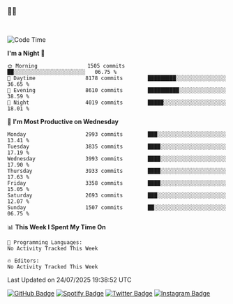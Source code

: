 ### 🤙🍺

<!-- <a href="https://github-readme-stats.vercel.app/api?username=hzak2xx&count_private=true&show_icons=true&theme=dracula">
  <img align="center" src="https://github-readme-stats.vercel.app/api?username=hzak2xx&count_private=true&show_icons=true&theme=dracula" />
</a>
</br> -->
</br>

<!--START_SECTION:waka-->
![Code Time](http://img.shields.io/badge/Code%20Time-4%2C209%20hrs%2040%20mins-blue)

**I'm a Night 🦉** 

```text
🌞 Morning                1505 commits        ██░░░░░░░░░░░░░░░░░░░░░░░   06.75 % 
🌆 Daytime                8178 commits        █████████░░░░░░░░░░░░░░░░   36.65 % 
🌃 Evening                8610 commits        ██████████░░░░░░░░░░░░░░░   38.59 % 
🌙 Night                  4019 commits        █████░░░░░░░░░░░░░░░░░░░░   18.01 % 
```
📅 **I'm Most Productive on Wednesday** 

```text
Monday                   2993 commits        ███░░░░░░░░░░░░░░░░░░░░░░   13.41 % 
Tuesday                  3835 commits        ████░░░░░░░░░░░░░░░░░░░░░   17.19 % 
Wednesday                3993 commits        ████░░░░░░░░░░░░░░░░░░░░░   17.90 % 
Thursday                 3933 commits        ████░░░░░░░░░░░░░░░░░░░░░   17.63 % 
Friday                   3358 commits        ████░░░░░░░░░░░░░░░░░░░░░   15.05 % 
Saturday                 2693 commits        ███░░░░░░░░░░░░░░░░░░░░░░   12.07 % 
Sunday                   1507 commits        ██░░░░░░░░░░░░░░░░░░░░░░░   06.75 % 
```


📊 **This Week I Spent My Time On** 

```text
💬 Programming Languages: 
No Activity Tracked This Week

🔥 Editors: 
No Activity Tracked This Week
```


 Last Updated on 24/07/2025 19:38:52 UTC
<!--END_SECTION:waka-->

[![GitHub Badge](https://img.shields.io/badge/GitHub-100000?style=for-the-badge&logo=github&logoColor=white)](https://github.com/hzak2xx)
[![Spotify Badge](https://img.shields.io/badge/Spotify-1ED760?&style=for-the-badge&logo=spotify&logoColor=white)](https://open.spotify.com/user/uf90s6sbbh75a1mt44clkhkvf)
[![Twitter Badge](https://img.shields.io/badge/Twitter-1DA1F2?style=for-the-badge&logo=twitter&logoColor=white)](https://twitter.com/hzak2xx)
[![Instagram Badge](https://img.shields.io/badge/Instagram-E4405F?style=for-the-badge&logo=instagram&logoColor=white)](https://www.instagram.com/hzak2xx/)

